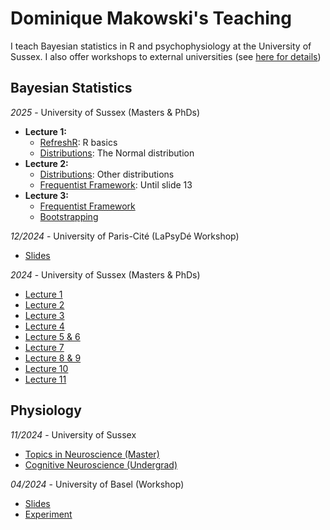 # Dominique Makowski's Teaching

I teach Bayesian statistics in R and psychophysiology at the University of Sussex.
I also offer workshops to external universities (see [here for details](https://dominiquemakowski.github.io/services/))

## Bayesian Statistics

*2025* - University of Sussex (Masters & PhDs)

- **Lecture 1:**
    - [RefreshR](https://dominiquemakowski.github.io/teaching/BayesianStatistics/2025/0_RefreshR): R basics
    - [Distributions](https://dominiquemakowski.github.io/teaching/BayesianStatistics/2025/1_Distributions): The Normal distribution
- **Lecture 2:**
    - [Distributions](https://dominiquemakowski.github.io/teaching/BayesianStatistics/2025/1_Distributions): Other distributions
    - [Frequentist Framework](https://dominiquemakowski.github.io/teaching/BayesianStatistics/2025/2_Frequentist): Until slide 13
- **Lecture 3:**
    - [Frequentist Framework](https://dominiquemakowski.github.io/teaching/BayesianStatistics/2025/2_Frequentist)
    - [Bootstrapping](https://dominiquemakowski.github.io/teaching/BayesianStatistics/2025/3_Bootstrapping)

*12/2024* - University of Paris-Cité (LaPsyDé Workshop)

- [Slides](https://dominiquemakowski.github.io/teaching/BayesianStatistics/2024_LaPsyDe)

*2024* - University of Sussex (Masters & PhDs)

- [Lecture 1](https://dominiquemakowski.github.io/teaching/BayesianStatistics/2024/1_Distributions)
- [Lecture 2](https://dominiquemakowski.github.io/teaching/BayesianStatistics/2024/2_MLE)
- [Lecture 3](https://dominiquemakowski.github.io/teaching/BayesianStatistics/2024/3_Bootstrapping)
- [Lecture 4](https://dominiquemakowski.github.io/teaching/BayesianStatistics/2024/4_BayesTheorem)
- [Lecture 5 & 6](https://dominiquemakowski.github.io/teaching/BayesianStatistics/2024/5_BayesFactors)
- [Lecture 7](https://dominiquemakowski.github.io/teaching/BayesianStatistics/2024/7_Posteriors)
- [Lecture 8 & 9](https://dominiquemakowski.github.io/teaching/BayesianStatistics/2024/8_LinearModelsPriors)
- [Lecture 10](https://dominiquemakowski.github.io/teaching/BayesianStatistics/2024/9_LinearModelsPosterior)
- [Lecture 11](https://dominiquemakowski.github.io/teaching/BayesianStatistics/2024/10_Models)

## Physiology

*11/2024* - University of Sussex

- [Topics in Neuroscience (Master)](https://dominiquemakowski.github.io/teaching/Physiology/2024_PG_TopicsNeuroscience)
- [Cognitive Neuroscience (Undergrad)](https://dominiquemakowski.github.io/teaching/Physiology/2024_UG_CognitiveNeuroscience)

*04/2024* - University of Basel (Workshop)

- [Slides](https://dominiquemakowski.github.io/teaching/Physiology/2024_Basel)
- [Experiment](https://dominiquemakowski.github.io/teaching/Physiology/2024_Basel/experiment)

